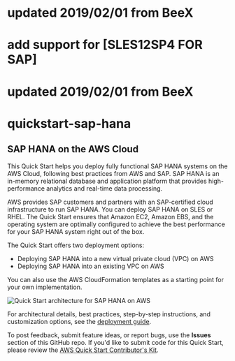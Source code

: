 # updated 2019/02/01 from BeeX
# add support for [SLES12SP4 FOR SAP] 
# updated 2019/02/01 from BeeX
# quickstart-sap-hana
## SAP HANA on the AWS Cloud

This Quick Start helps you deploy fully functional SAP HANA systems on the AWS Cloud, following best practices from AWS and SAP. 
SAP HANA is an in-memory relational database and application platform that provides high-performance analytics and real-time data 
processing.

AWS provides SAP customers and partners with an SAP-certified cloud infrastructure to run SAP HANA. 
You can deploy SAP HANA on SLES or RHEL.
The Quick Start ensures that Amazon EC2, Amazon EBS, and the operating system are optimally configured to achieve the 
best performance for your SAP HANA system right out of the box.

The Quick Start offers two deployment options:

- Deploying SAP HANA into a new virtual private cloud (VPC) on AWS
- Deploying SAP HANA into an existing VPC on AWS

You can also use the AWS CloudFormation templates as a starting point for your own implementation.

![Quick Start architecture for SAP HANA on AWS](https://d0.awsstatic.com/partner-network/QuickStart/datasheets/sap-on-aws-architecture-single-node.png)

For architectural details, best practices, step-by-step instructions, and customization options, see the 
[deployment guide](https://fwd.aws/dvDvB).

To post feedback, submit feature ideas, or report bugs, use the **Issues** section of this GitHub repo.
If you'd like to submit code for this Quick Start, please review the [AWS Quick Start Contributor's Kit](https://aws-quickstart.github.io/). 
